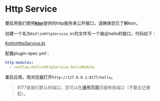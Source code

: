# Http Service

要启用我们使用[**ktor**](https://ktor.io/docs/welcome.html)提供的http服务来公开接口，请确保您已了解ktor。

创建一个名为`KotlinHttpService.kt`的文件写一个输出hello的接口，代码如下：

[KotlinHttpService.kt](../../jar-plugin-guide/java-demo-plugin/src/main/kotlin/runflow/KotlinHttpService.kt ':include :type=code')

配置plugin-spec.yml`:

```yaml
http-modules:
  - runflow.KotlinHttpService.helloModule
```

重启应用，用浏览器打开`http://127.0.0.1:8177/hello`。

> 8177是我们默认的端口，您可以在**通用页面**页面修改端口（不要忘记重启）。

